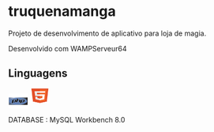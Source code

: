 # truquenamanga
Projeto de desenvolvimento de aplicativo para loja de magia.

Desenvolvido com WAMPServeur64

<h2>Linguagens</h2>
<div style="display: inline_block">
<img align="center" alt="Renaud-Php" height="30" width="40"src="https://raw.githubusercontent.com/devicons/devicon/master/icons/php/php-original.svg"/>
<img alt="Renaud-HTML" height="30" width="40" src="https://raw.githubusercontent.com/devicons/devicon/master/icons/html5/html5-original.svg">
</div>

DATABASE : MySQL Workbench 8.0
